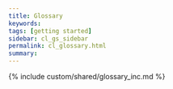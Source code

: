 ```yaml
---
title: Glossary
keywords:
tags: [getting started]
sidebar: cl_gs_sidebar
permalink: cl_glossary.html
summary:
---
```

{% include custom/shared/glossary_inc.md %}
